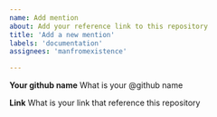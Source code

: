```yaml
---
name: Add mention
about: Add your reference link to this repository
title: 'Add a new mention'
labels: 'documentation'
assignees: 'manfromexistence'

---
```


**Your github name**
What is your @github name

**Link**
What is your link that reference this repository
